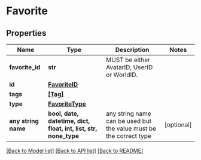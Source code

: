 # Favorite


## Properties
Name | Type | Description | Notes
------------ | ------------- | ------------- | -------------
**favorite_id** | **str** | MUST be either AvatarID, UserID or WorldID. | 
**id** | [**FavoriteID**](FavoriteID.md) |  | 
**tags** | [**[Tag]**](Tag.md) |  | 
**type** | [**FavoriteType**](FavoriteType.md) |  | 
**any string name** | **bool, date, datetime, dict, float, int, list, str, none_type** | any string name can be used but the value must be the correct type | [optional]

[[Back to Model list]](../README.md#documentation-for-models) [[Back to API list]](../README.md#documentation-for-api-endpoints) [[Back to README]](../README.md)


